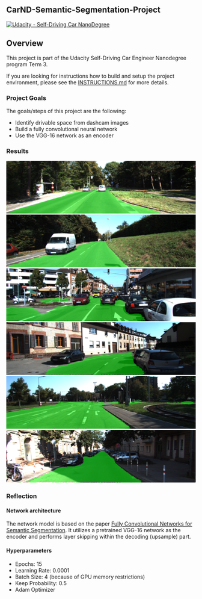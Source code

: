 ## CarND-Semantic-Segmentation-Project
[![Udacity - Self-Driving Car NanoDegree](https://s3.amazonaws.com/udacity-sdc/github/shield-carnd.svg)](http://www.udacity.com/drive)

Overview
---
This project is part of the Udacity Self-Driving Car Engineer Nanodegree program Term 3.

If you are looking for instructions how to build and setup the project environment, please see the [INSTRUCTIONS.md](./INSTRUCTIONS.md) for more details.


### Project Goals
The goals/steps of this project are the following:
* Identify drivable space from dashcam images
* Build a fully convolutional neural network
* Use the VGG-16 network as an encoder

### Results
![Example 1](./output/um_000007.png)
![Example 2](./output/um_000017.png)
![Example 3](./output/um_000061.png)
![Example 4](./output/um_000095.png)
![Example 5](./output/umm_000002.png)
![Example 6](./output/uu_000098.png)


### Reflection

#### Network architecture
The network model is based on the paper [Fully Convolutional Networks for Semantic Segmentation](https://people.eecs.berkeley.edu/~jonlong/long_shelhamer_fcn.pdf). It utilizes a pretrained VGG-16 network as the encoder and performs layer skipping within the decoding (upsample) part.

#### Hyperparameters

* Epochs: 15
* Learning Rate: 0.0001
* Batch Size: 4  (because of GPU memory restrictions)
* Keep Probability: 0.5
* Adam Optimizer
